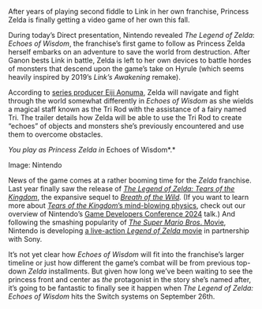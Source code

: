 After years of playing second fiddle to Link in her own franchise, Princess Zelda is finally getting a video game of her own this fall.

During today’s Direct presentation, Nintendo revealed *The Legend of Zelda*: *Echoes of Wisdom*, the franchise’s first game to follow as Princess Zelda herself embarks on an adventure to save the world from destruction. After Ganon bests Link in battle, Zelda is left to her own devices to battle hordes of monsters that descend upon the game’s take on Hyrule (which seems heavily inspired by 2019’s *Link’s Awakening* remake).

According to [series producer Eiji Aonuma](/23721063/zelda-tears-of-the-kingdom-interview-aonuma-fujibayashi), Zelda will navigate and fight through the world somewhat differently in *Echoes of Wisdom* as she wields a magical staff known as the Tri Rod with the assistance of a fairy named Tri. The trailer details how Zelda will be able to use the Tri Rod to create “echoes” of objects and monsters she’s previously encountered and use them to overcome obstacles.

*You play as Princess Zelda in* Echoes of Wisdom*.*

Image: Nintendo

News of the game comes at a rather booming time for the *Zelda* franchise. Last year finally saw the release of [*The Legend of Zelda: Tears of the Kingdom*](/23718926/zelda-tears-of-the-kingdom-review-nintendo-switch), the expansive sequel to [*Breath of the Wild*](/2017/3/2/14787082/the-legend-of-zelda-breath-of-the-wild-review)*.* (If you want to learn more about [*Tears of the Kingdom*’s mind-blowing physics](https://go.skimresources.com/?id=1025X1701640&xs=1&url=https%3A%2F%2Fwww.youtube.com%2Fwatch%3Fv%3Dxw56SG8UXNs), check out our overview of Nintendo’s [Game Developers Conference 2024](/24115898/tears-of-the-kingdom-physics-gameplay-design-gdc-2024) talk.) And following the smashing popularity of [*The* *Super Mario Bros*. Movie](/2023/5/1/23695720/nintendo-mario-movie-billion-box-office), Nintendo is developing [a live-action *Legend of Zelda* movie](/2023/11/7/23951339/the-legend-of-zelda-movie-live-action-nintendo) in partnership with Sony.

It’s not yet clear how *Echoes of Wisdom* will fit into the franchise’s larger timeline or just how different the game’s combat will be from previous top-down *Zelda* installments. But given how long we’ve been waiting to see the princess front and center as *the* protagonist in the story she’s named after, it’s going to be fantastic to finally see it happen when *The Legend of Zelda: Echoes of Wisdom* hits the Switch systems on September 26th.
